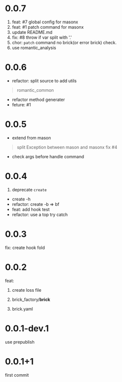 # 0.0.7
1. feat: #7 global config for masonx
2. feat: #1 patch command for masonx
3. update  README.md
4. fix: #8 throw if var split with '.'
5. chor: `patch` command no brick(or error brick) check.
6. use romantic_analysis
# 0.0.6
* refactor: split source to add utils
> romantic_common
* refactor method generater
* feture: #1

# 0.0.5
* extend from mason
> split Exception between mason and masonx fix #4
* check args before handle command

# 0.0.4
1. deprecate `create`
* create -h
* refactor: create -b => bf
* feat: add hook test
* refactor: use a top try catch

# 0.0.3
fix: create hook fold
# 0.0.2
feat:
1. create loss file

2. brick_factory/__brick__
3. brick.yaml
# 0.0.1-dev.1
use prepublish
# 0.0.1+1
first commit